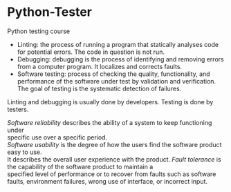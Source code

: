 # Python-Tester
Python testing course

 - Linting: the process of running a program that statically analyses code for potential errors.
   The code in question is not run. 
 - Debugging: debugging is the process of identifying and removing errors from a computer program.
   It localizes and corrects faults. 
 - Software testing:  process of checking the quality, functionality, and performance of the software
   under test by validation and verification. The goal of testing is the  systematic detection of failures.


Linting and debugging is usually done by developers. Testing is done by testers. 


*Software reliability* describes the ability of a system to keep functioning under  
specific use over a specific period.  
*Software usability* is the degree of how the users find the software product easy to use.  
It describes the overall user experience with the product. 
*Fault tolerance* is the capability of the software product to maintain a  
specified level of performance or to recover from faults such as software  
faults, environment failures, wrong use of interface, or incorrect input.  
